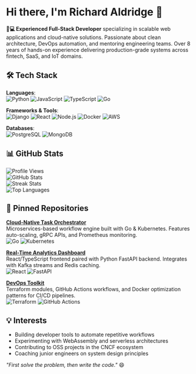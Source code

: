 # Hi there, I'm Richard Aldridge 👋  

**👨💻 Experienced Full-Stack Developer** specializing in scalable web applications and cloud-native solutions. Passionate about clean architecture, DevOps automation, and mentoring engineering teams. Over 8 years of hands-on experience delivering production-grade systems across fintech, SaaS, and IoT domains.  

## 🛠️ Tech Stack  

**Languages**:  
![Python](https://img.shields.io/badge/-Python-3776AB?logo=python&logoColor=white) ![JavaScript](https://img.shields.io/badge/-JavaScript-F7DF1E?logo=javascript&logoColor=black) ![TypeScript](https://img.shields.io/badge/-TypeScript-3178C6?logo=typescript&logoColor=white) ![Go](https://img.shields.io/badge/-Go-00ADD8?logo=go&logoColor=white)  

**Frameworks & Tools**:  
![Django](https://img.shields.io/badge/-Django-092E20?logo=django&logoColor=white) ![React](https://img.shields.io/badge/-React-61DAFB?logo=react&logoColor=black) ![Node.js](https://img.shields.io/badge/-Node.js-339933?logo=node.js&logoColor=white) ![Docker](https://img.shields.io/badge/-Docker-2496ED?logo=docker&logoColor=white) ![AWS](https://img.shields.io/badge/-AWS-232F3E?logo=amazon-aws&logoColor=white)  

**Databases**:  
![PostgreSQL](https://img.shields.io/badge/-PostgreSQL-4169E1?logo=postgresql&logoColor=white) ![MongoDB](https://img.shields.io/badge/-MongoDB-47A248?logo=mongodb&logoColor=white)  

## 📊 GitHub Stats  

![Profile Views](https://komarev.com/ghpvc/?username=richardaldridge300&color=blue&style=flat)  
![GitHub Stats](https://github-readme-stats.vercel.app/api?username=richardaldridge300&show_icons=true&theme=radical&hide_title=true)  
![Streak Stats](https://github-readme-streak-stats.herokuapp.com/?user=richardaldridge300&theme=radical)  
![Top Languages](https://github-readme-stats.vercel.app/api/top-langs/?username=richardaldridge300&layout=compact&theme=radical&hide=html,css)  

## 🚀 Pinned Repositories  

**[Cloud-Native Task Orchestrator](https://github.com/richardaldridge300/task-orchestrator)**  
Microservices-based workflow engine built with Go & Kubernetes. Features auto-scaling, gRPC APIs, and Prometheus monitoring.  
![Go](https://img.shields.io/badge/-Go-00ADD8?logo=go&logoColor=white) ![Kubernetes](https://img.shields.io/badge/-Kubernetes-326CE5?logo=kubernetes&logoColor=white)  

**[Real-Time Analytics Dashboard](https://github.com/richardaldridge300/analytics-dashboard)**  
React/TypeScript frontend paired with Python FastAPI backend. Integrates with Kafka streams and Redis caching.  
![React](https://img.shields.io/badge/-React-61DAFB?logo=react&logoColor=black) ![FastAPI](https://img.shields.io/badge/-FastAPI-009688?logo=fastapi&logoColor=white)  

**[DevOps Toolkit](https://github.com/richardaldridge300/devops-toolkit)**  
Terraform modules, GitHub Actions workflows, and Docker optimization patterns for CI/CD pipelines.  
![Terraform](https://img.shields.io/badge/-Terraform-7B42BC?logo=terraform&logoColor=white) ![GitHub Actions](https://img.shields.io/badge/-GitHub_Actions-2088FF?logo=github-actions&logoColor=white)  

## 💡 Interests  

- Building developer tools to automate repetitive workflows  
- Experimenting with WebAssembly and serverless architectures  
- Contributing to OSS projects in the CNCF ecosystem  
- Coaching junior engineers on system design principles  

*"First solve the problem, then write the code."* 😄

